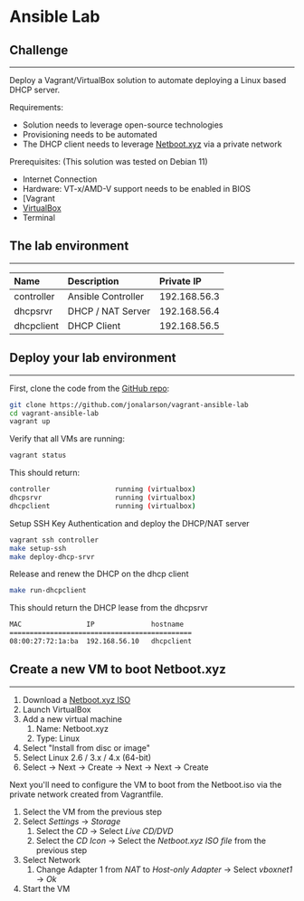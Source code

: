 # Ansible Lab

## Challenge
---
Deploy a Vagrant/VirtualBox solution to automate deploying a Linux based DHCP server.

Requirements:
- Solution needs to leverage open-source technologies
- Provisioning needs to be automated
- The DHCP client needs to leverage [Netboot.xyz](https://netboot.xyz/) via a private network

Prerequisites: (This solution was tested on Debian 11)
- Internet Connection
- Hardware: VT-x/AMD-V support needs to be enabled in BIOS
- [Vagrant[](https://learn.hashicorp.com/tutorials/vagrant/getting-started-index)
- [VirtualBox](https://www.virtualbox.org/wiki/Downloads)
- Terminal

## The lab environment
---
| Name | Description | Private IP |
|:-----|:------------|:-----------|
| controller | Ansible Controller | 192.168.56.3 |
| dhcpsrvr | DHCP / NAT Server | 192.168.56.4 |
| dhcpclient | DHCP Client | 192.168.56.5 |

## Deploy your lab environment
---
First, clone the code from the [GitHub repo](https://github.com/jonalarson/vagrant-ansible-lab):

```bash
git clone https://github.com/jonalarson/vagrant-ansible-lab
cd vagrant-ansible-lab
vagrant up
```

Verify that all VMs are running:

```bash
vagrant status
```

This should return:

```bash
controller                running (virtualbox)
dhcpsrvr                  running (virtualbox)
dhcpclient                running (virtualbox)
```

Setup SSH Key Authentication and deploy the DHCP/NAT server

```bash
vagrant ssh controller
make setup-ssh
make deploy-dhcp-srvr
```

Release and renew the DHCP on the dhcp client

```bash
make run-dhcpclient
```

This should return the DHCP lease from the dhcpsrvr

```bash
MAC                IP              hostname  
=============================================
08:00:27:72:1a:ba  192.168.56.10   dhcpclient     
```

## Create a new VM to boot Netboot.xyz
---

1. Download a [Netboot.xyz ISO](https://boot.netboot.xyz/ipxe/netboot.xyz.iso)
2. Launch VirtualBox
3. Add a new virtual machine
   1. Name: Netboot.xyz
   2. Type: Linux
4. Select "Install from disc or image"
5. Select Linux 2.6 / 3.x / 4.x (64-bit)
6. Select -> Next -> Create -> Next -> Next -> Create

Next you'll need to configure the VM to boot from the Netboot.iso via the private network created from Vagrantfile.

1. Select the VM from the previous step 
2. Select _Settings_ -> _Storage_
   1. Select the _CD_ -> Select _Live CD/DVD_
   2. Select the _CD Icon_ -> Select the _Netboot.xyz ISO file_ from the previous step
3. Select Network
   1. Change Adapter 1 from _NAT_ to _Host-only Adapter_ -> Select _vboxnet1_ -> _Ok_
4. Start the VM